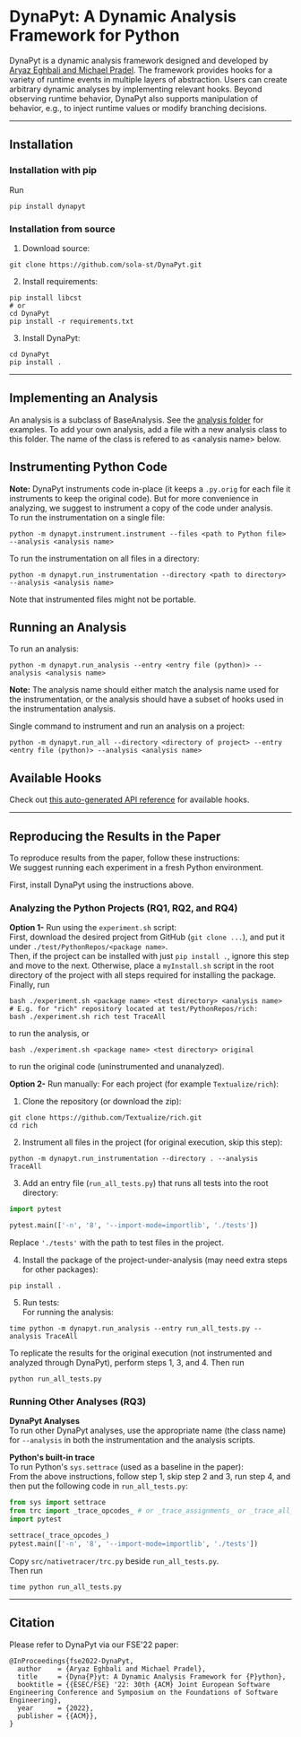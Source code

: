 # DynaPyt: A Dynamic Analysis Framework for Python
DynaPyt is a dynamic analysis framework designed and developed by [Aryaz Eghbali and Michael Pradel](https://2022.esec-fse.org/details/fse-2022-research-papers/48/DynaPyt-A-Dynamic-Analysis-Framework-for-Python). 
The framework provides hooks for a variety of runtime events in multiple layers of abstraction.
Users can create arbitrary dynamic analyses by implementing relevant hooks.
Beyond observing runtime behavior, DynaPyt also supports manipulation of behavior, e.g., to inject runtime values or modify branching decisions.

--------------------

## Installation

### Installation with pip

Run
```
pip install dynapyt
```

### Installation from source

1) Download source:
```
git clone https://github.com/sola-st/DynaPyt.git
```
2) Install requirements:  
```
pip install libcst
# or
cd DynaPyt
pip install -r requirements.txt
```
3) Install DynaPyt:  
```
cd DynaPyt
pip install .
```


--------------------

## Implementing an Analysis

An analysis is a subclass of BaseAnalysis. See the [analysis folder](src/dynapyt/analyses) for examples. To add your own analysis, add a file with a new analysis class to this folder. The name of the class is refered to as \<analysis name\> below.

## Instrumenting Python Code

**Note:** DynaPyt instruments code in-place (it keeps a `.py.orig` for each file it instruments to keep the original code). But for more convenience in analyzing, we suggest to instrument a copy of the code under analysis.  
To run the instrumentation on a single file:  
```
python -m dynapyt.instrument.instrument --files <path to Python file> --analysis <analysis name>
```

To run the instrumentation on all files in a directory:  
```
python -m dynapyt.run_instrumentation --directory <path to directory> --analysis <analysis name>
```

Note that instrumented files might not be portable.


## Running an Analysis

To run an analysis:  
```
python -m dynapyt.run_analysis --entry <entry file (python)> --analysis <analysis name>
```

**Note:** The analysis name should either match the analysis name used for the instrumentation, or the analysis should have a subset of hooks used in the instrumentation analysis.

Single command to instrument and run an analysis on a project:  
```
python -m dynapyt.run_all --directory <directory of project> --entry <entry file (python)> --analysis <analysis name>
```

## Available Hooks

Check out [this auto-generated API reference](https://sola-st.github.io/DynaPyt/) for available hooks.

--------------------

## Reproducing the Results in the Paper

To reproduce results from the paper, follow these instructions:  
We suggest running each experiment in a fresh Python environment.  

First, install DynaPyt using the instructions above.

### Analyzing the Python Projects (RQ1, RQ2, and RQ4)

**Option 1-** Run using the `experiment.sh` script:  
First, download the desired project from GitHub (`git clone ...`), and put it under `./test/PythonRepos/<package name>`.  
Then, if the project can be installed with just `pip install .`, ignore this step and move to the next. Otherwise, place a `myInstall.sh` script in the root directory of the project with all steps required for installing the package.  
Finally, run
```
bash ./experiment.sh <package name> <test directory> <analysis name>
# E.g. for "rich" repository located at test/PythonRepos/rich:
bash ./experiment.sh rich test TraceAll
```
to run the analysis, or
```
bash ./experiment.sh <package name> <test directory> original
```
to run the original code (uninstrumented and unanalyzed).

**Option 2-** Run manually:
For each project (for example `Textualize/rich`):
1) Clone the repository (or download the zip):
```
git clone https://github.com/Textualize/rich.git
cd rich
```
2) Instrument all files in the project (for original execution, skip this step):
```
python -m dynapyt.run_instrumentation --directory . --analysis TraceAll
```
3) Add an entry file (`run_all_tests.py`) that runs all tests into the root directory:
```python
import pytest

pytest.main(['-n', '8', '--import-mode=importlib', './tests'])
```
Replace `'./tests'` with the path to test files in the project.

4) Install the package of the project-under-analysis (may need extra steps for other packages):
```
pip install .
```
5) Run tests:  
For running the analysis:
```
time python -m dynapyt.run_analysis --entry run_all_tests.py --analysis TraceAll
```

To replicate the results for the original execution (not instrumented and analyzed through DynaPyt), perform steps 1, 3, and 4. Then run
```
python run_all_tests.py
```

### Running Other Analyses (RQ3)
**DynaPyt Analyses**  
To run other DynaPyt analyses, use the appropriate name (the class name) for `--analysis` in both the instrumentation and the analysis scripts.  

**Python's built-in trace**  
To run Python's `sys.settrace` (used as a baseline in the paper):  
From the above instructions, follow step 1, skip step 2 and 3, run step 4, and then put the following code in `run_all_tests.py`:
```python
from sys import settrace
from trc import _trace_opcodes_ # or _trace_assignments_ or _trace_all_
import pytest

settrace(_trace_opcodes_)
pytest.main(['-n', '8', '--import-mode=importlib', './tests'])
```
Copy `src/nativetracer/trc.py` beside `run_all_tests.py`.  
Then run
```
time python run_all_tests.py
```

--------------------
## Citation

Please refer to DynaPyt via our FSE'22 paper:

```
@InProceedings{fse2022-DynaPyt,
  author    = {Aryaz Eghbali and Michael Pradel},
  title     = {Dyna{P}yt: A Dynamic Analysis Framework for {P}ython},
  booktitle = {{ESEC/FSE} '22: 30th {ACM} Joint European Software Engineering Conference and Symposium on the Foundations of Software Engineering},
  year      = {2022},
  publisher = {{ACM}},
}
```
